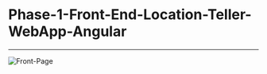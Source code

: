 # Phase-1-Front-End-Location-Teller-WebApp-Angular

--------------

![Front-Page](https://i.imgur.com/fsRBjb0.png)
